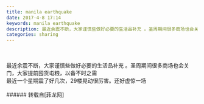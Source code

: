 ```yaml
---
title: manila earthquake
date: 2017-4-8 17:14
keywords: manila earthquake
description: 最近余震不断，大家谨慎些做好必要的生活品补充 。圣周期间很多商场也会关门，大家提前囤货屯粮，以备不时之需最近一个星期震了好几次，29楼晃动很厉害。还好虚惊一场
categories: sharing
---
```

<td class="t_f" id="postmessage_666321">

<br/>
<br/>
最近余震不断，大家谨慎些做好必要的生活品补充 。圣周期间很多商场也会关门，大家提前囤货屯粮，以备不时之需<br/>
最近一个星期震了好几次，29楼晃动很厉害。还好虚惊一场<img alt="" border="0" class="zoom" data-cf-modified-d2aafc0ee394c434b0aac977-="" file="http://www.flw.ph//mobcent//app/data/phiz/default/59.png" id="aimg_X5jtf" lazyloadthumb="1" onclick="" onmouseover="" src="http://www.flw.ph//mobcent//app/data/phiz/default/59.png"/><br/>
<img alt="" border="0" class="zoom" data-cf-modified-d2aafc0ee394c434b0aac977-="" file="http://www.flw.ph/data/appbyme/upload/image/201704/08/D0TfMqnYYnSN.jpg" id="aimg_IuWHi" lazyloadthumb="1" onclick="" onmouseover="" src="http://www.flw.ph/data/appbyme/upload/image/201704/08/D0TfMqnYYnSN.jpg"/><br/>
<br/>
</td>
###### 转载自[菲龙网]